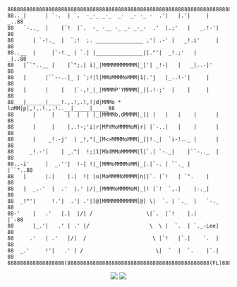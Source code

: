 ```
88888888888888888888888888888888888888888888888888888888888888888888888
88.._|      | `-.  | `.  -_-_ _-_  _-  _- -_ -  .'|   |.'|     |  _..88
88   `-.._  |    |`!  |`.  -_ -__ -_ _- _-_-  .'  |.;'   |   _.!-'|  88
88      | `-!._  |  `;!  ;. _______________ ,'| .-' |   _!.i'     |  88
88..__  |     |`-!._ | `.| |_______________||."'|  _!.;'   |     _|..88
88   |``"..__ |    |`";.| i|_|MMMMMMMMMMM|_|'| _!-|   |   _|..-|'    88
88   |      |``--..|_ | `;!|l|MMoMMMMoMMM|1|.'j   |_..!-'|     |     88
88   |      |    |   |`-,!_|_|MMMMP'YMMMM|_||.!-;'  |    |     |     88
88___|______|____!.,.!,.!,!|d|MMMo * loMM|p|,!,.!.,.!..__|_____|_____88
88      |     |    |  |  | |_|MMMMb,dMMMM|_|| |   |   |    |      |  88
88      |     |    |..!-;'i|r|MPYMoMMMMoM|r| |`-..|   |    |      |  88
88      |    _!.-j'  | _!,"|_|M<>MMMMoMMM|_||!._|  `i-!.._ |      |  88
88     _!.-'|    | _."|  !;|1|MbdMMoMMMMM|l|`.| `-._|    |``-.._  |  88
88..-i'     |  _.''|  !-| !|_|MMMoMMMMoMM|_|.|`-. | ``._ |     |``"..88
88   |      |.|    |.|  !| |u|MoMMMMoMMMM|n||`. |`!   | `".    |     88
88   |  _.-'  |  .'  |.' |/|_|MMMMoMMMMoM|_|! |`!  `,.|    |-._|     88
88  _!"'|     !.'|  .'| .'|[@]MMMMMMMMMMM[@] \|  `. | `._  |   `-._  88
88-'    |   .'   |.|  |/| /                 \|`.  |`!    |.|      |`-88
88      |_.'|   .' | .' |/                   \  \ |  `.  | `._-Lee|  88
88     .'   | .'   |/|  /                     \ |`!   |`.|    `.  |  88
88  _.'     !'|   .' | /                       \|  `  |  `.    |`.|  88
888888888888888888(888888888888888888888888888888888888888888888(FL)888
```

<p align="center">
    <a href="https://github.com/IShouldTestMyCode/hrt-cafe-archive"><img src="https://cyber.dabamos.de/88x31/notepad4.gif" /></a>
    <a href="https://github.com/IShouldTestMyCode/hrt-cafe-archive"><img src="https://cyber.dabamos.de/88x31/winxp.gif" /></a>
</p>
